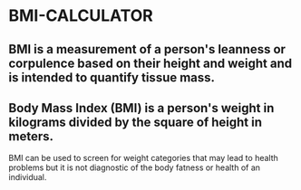 # BMI-CALCULATOR

## BMI is a measurement of a person's leanness or corpulence based on their height and weight and is intended to quantify tissue mass.

## Body Mass Index (BMI) is a person's weight in kilograms divided by the square of height in meters.
BMI can be used to screen for weight categories that may lead to health problems but it is not diagnostic of the body fatness or health of an individual.

